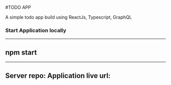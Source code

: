 #TODO APP

A simple todo app build using ReactJs, Typescript, GraphQL

### Start Application locally
----
npm start
----

----
Server repo:
Application live url:
----
